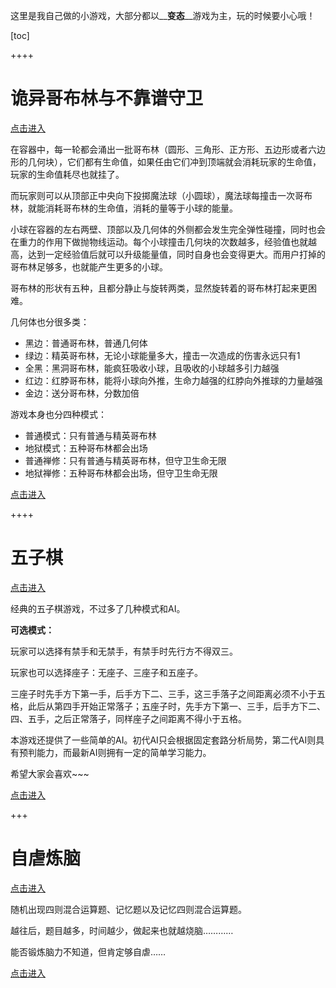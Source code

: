 这里是我自己做的小游戏，大部分都以__**变态**__游戏为主，玩的时候要小心哦！

[toc]

++++

# 诡异哥布林与不靠谱守卫

[点击进入](/page/entertain/ballcrush)

在容器中，每一轮都会涌出一批哥布林（圆形、三角形、正方形、五边形或者六边形的几何块），它们都有生命值，如果任由它们冲到顶端就会消耗玩家的生命值，玩家的生命值耗尽也就挂了。

而玩家则可以从顶部正中央向下投掷魔法球（小圆球），魔法球每撞击一次哥布林，就能消耗哥布林的生命值，消耗的量等于小球的能量。

小球在容器的左右两壁、顶部以及几何体的外侧都会发生完全弹性碰撞，同时也会在重力的作用下做抛物线运动。每个小球撞击几何块的次数越多，经验值也就越高，达到一定经验值后就可以升级能量值，同时自身也会变得更大。而用户打掉的哥布林足够多，也就能产生更多的小球。

哥布林的形状有五种，且都分静止与旋转两类，显然旋转着的哥布林打起来更困难。

几何体也分很多类：

-	黑边：普通哥布林，普通几何体
-	绿边：精英哥布林，无论小球能量多大，撞击一次造成的伤害永远只有1
-	全黑：黑洞哥布林，能疯狂吸收小球，且吸收的小球越多引力越强
-	红边：红脖哥布林，能将小球向外推，生命力越强的红脖向外推球的力量越强
-	金边：送分哥布林，分数加倍

游戏本身也分四种模式：

-	普通模式：只有普通与精英哥布林
-	地狱模式：五种哥布林都会出场
-	普通禅修：只有普通与精英哥布林，但守卫生命无限
-	地狱禅修：五种哥布林都会出场，但守卫生命无限

[点击进入](/page/entertain/ballcrush)

++++

# 五子棋

[点击进入](/page/entertain/rushgo)

经典的五子棋游戏，不过多了几种模式和AI。

**可选模式：**

玩家可以选择有禁手和无禁手，有禁手时先行方不得双三。

玩家也可以选择座子：无座子、三座子和五座子。

三座子时先手方下第一手，后手方下二、三手，这三手落子之间距离必须不小于五格，此后从第四手开始正常落子；五座子时，先手方下第一、三手，后手方下二、四、五手，之后正常落子，同样座子之间距离不得小于五格。

本游戏还提供了一些简单的AI。初代AI只会根据固定套路分析局势，第二代AI则具有预判能力，而最新AI则拥有一定的简单学习能力。

希望大家会喜欢~~~

[点击进入](/page/entertain/rushgo)

+++

# 自虐炼脑

[点击进入](/page/entertain/training)

随机出现四则混合运算题、记忆题以及记忆四则混合运算题。

越往后，题目越多，时间越少，做起来也就越烧脑…………

能否锻炼脑力不知道，但肯定够自虐……

[点击进入](/page/entertain/training)

